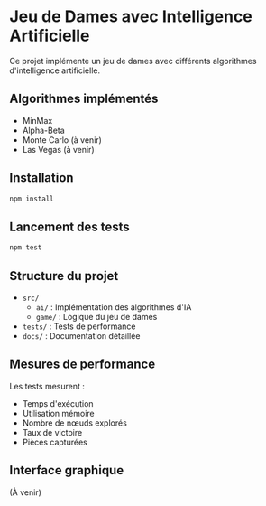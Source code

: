 # Jeu de Dames avec Intelligence Artificielle

Ce projet implémente un jeu de dames avec différents algorithmes d'intelligence artificielle.

## Algorithmes implémentés

- MinMax
- Alpha-Beta
- Monte Carlo (à venir)
- Las Vegas (à venir)

## Installation

```bash
npm install
```

## Lancement des tests

```bash
npm test
```

## Structure du projet

- `src/`
  - `ai/` : Implémentation des algorithmes d'IA
  - `game/` : Logique du jeu de dames
- `tests/` : Tests de performance
- `docs/` : Documentation détaillée

## Mesures de performance

Les tests mesurent :
- Temps d'exécution
- Utilisation mémoire
- Nombre de nœuds explorés
- Taux de victoire
- Pièces capturées

## Interface graphique

(À venir)
